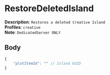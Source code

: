 # RestoreDeletedIsland

**Description**: `Restores a deleted Creative Island` \
**Profiles**: `creative` \
**Note**: `DedicatedServer ONLY`

## Body

```js
{
    "plotItemId": "" // Island GUID
}
```
